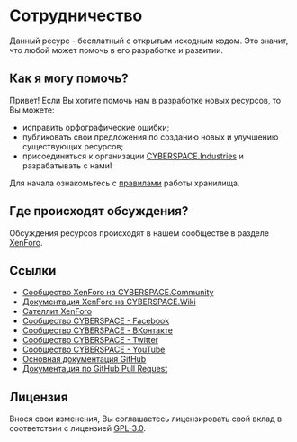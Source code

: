 # Сотрудничество

Данный ресурс - бесплатный с открытым исходным кодом. Это значит, что любой может помочь в его разработке и развитии.

## Как я могу помочь?

Привет! Если Вы хотите помочь нам в разработке новых ресурсов, то Вы можете:

- исправить орфографические ошибки;
- публиковать свои предложения по созданию новых и улучшению существующих ресурсов;
- присоединиться к организации [CYBERSPACE.Industries](//cyberspace.industries/) и разрабатывать с нами!

Для начала ознакомьтесь с [правилами](//github.com/cbrspc/INFO.ReadMe) работы хранилища.

## Где происходят обсуждения?

Обсуждения ресурсов происходят в нашем сообществе в разделе [XenForo](//cyberspace.community/forums/30/).

## Ссылки

- [Сообщество XenForo на CYBERSPACE.Community](//cyberspace.community/forums/30/)
- [Документация XenForo на CYBERSPACE.Wiki](//xenforo.cyberspace.wiki/)
- [Сателлит XenForo](//xenforo.help/)
- [Сообщество CYBERSPACE - Facebook](//facebook.com/cbrspc)
- [Сообщество CYBERSPACE - ВКонтакте](//vk.com/cbrspc)
- [Сообщество CYBERSPACE - Twitter](//twitter.com/cbrspc)
- [Сообщество CYBERSPACE - YouTube](//youtube.com/user/cbrspc)
- [Основная документация GitHub](//help.github.com/)
- [Документация по GitHub Pull Request](//help.github.com/articles/using-pull-requests/)

## Лицензия

Внося свои изменения, Вы соглашаетесь лицензировать свой вклад в соответствии с лицензией [GPL-3.0](LICENSE).
